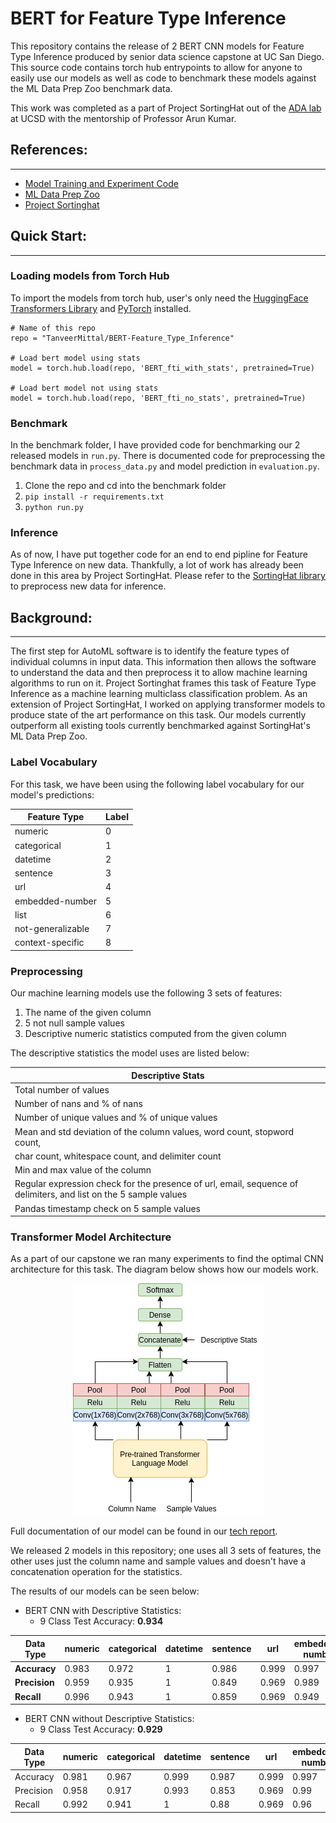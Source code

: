 # BERT for Feature Type Inference

This repository contains the release of 2 BERT CNN models for Feature Type Inference produced by senior data science capstone at UC San Diego. This source code contains torch hub entrypoints to allow for anyone to easily use our models as well as code to benchmark these models against the ML Data Prep Zoo benchmark data.

This work was completed as a part of Project SortingHat out of the [ADA lab](https://adalabucsd.github.io/index.html) at UCSD with the mentorship of Professor Arun Kumar. 

## References:
------------------
- [Model Training and Experiment Code](https://github.com/TanveerMittal/Feature_Type_Inference_Capstone)
- [ML Data Prep Zoo](https://github.com/pvn25/ML-Data-Prep-Zoo)
- [Project Sortinghat](https://adalabucsd.github.io/sortinghat.html)

## Quick Start:
------------------
### Loading models from Torch Hub
To import the models from torch hub, user's only need the [HuggingFace Transformers Library](https://huggingface.co/) and [PyTorch](https://pytorch.org/get-started/locally/) installed.

```
# Name of this repo
repo = "TanveerMittal/BERT-Feature_Type_Inference"

# Load bert model using stats
model = torch.hub.load(repo, 'BERT_fti_with_stats', pretrained=True)

# Load bert model not using stats
model = torch.hub.load(repo, 'BERT_fti_no_stats', pretrained=True)
```
### Benchmark
In the benchmark folder, I have provided code for benchmarking our 2 released models in `run.py`. There is documented code for preprocessing the benchmark data in `process_data.py` and model prediction in `evaluation.py`.

1. Clone the repo and cd into the benchmark folder
2. `pip install -r requirements.txt`
3. `python run.py`

### Inference
As of now, I have put together code for an end to end pipline for Feature Type Inference on new data. Thankfully, a lot of work has already been done in this area by Project SortingHat. Please refer to the [SortingHat library](https://github.com/pvn25/ML-Data-Prep-Zoo/tree/master/MLFeatureTypeInference/Library) to preprocess new data for inference.

## Background:
------------------
The first step for AutoML software is to identify the feature types of individual columns in input data. This information then allows the software to understand the data and then preprocess it to allow machine learning algorithms to run on it. Project Sortinghat frames this task of Feature Type Inference as a machine learning multiclass classification problem. As an extension of Project SortingHat, I worked on applying transformer models to produce state of the art performance on this task. Our models currently outperform all existing tools currently benchmarked against SortingHat's ML Data Prep Zoo.

### Label Vocabulary
For this task, we have been using the following label vocabulary for our model's predictions:

| Feature Type      | Label |
|-------------------|-------|
| numeric           | 0     |
| categorical       | 1     |
| datetime          | 2     |
| sentence          | 3     |
| url               | 4     |
| embedded-number   | 5     |
| list              | 6     |
| not-generalizable | 7     |
| context-specific  | 8     |


### Preprocessing
Our machine learning models use the following 3 sets of features:

1. The name of the given column
2. 5 not null sample values
3. Descriptive numeric statistics computed from the given column

The descriptive statistics the model uses are listed below:

| Descriptive Stats                                                        |
|--------------------------------------------------------------------------|
| Total number of values                                                   |
| Number of nans and % of nans                                             |
| Number of unique values and % of unique values                           |
| Mean and std deviation of the column values, word count, stopword count, |
| char count, whitespace count, and delimiter count                        |
| Min and max value of the column                                          |
| Regular expression check for the presence of url, email, sequence of  delimiters, and list on the 5 sample values                              |
| Pandas timestamp check on 5 sample values                                |

### Transformer Model Architecture
As a part of our capstone we ran many experiments to find the optimal CNN architecture for this task. The diagram below shows how our models work.

<center>

![Diagram](https://github.com/TanveerMittal/BERT-Feature-Type-Inference/blob/main/img/Best%20Model.png?raw=True)

</center>

Full documentation of our model can be found in our [tech report](https://tanveermittal.github.io/capstone/).

We released 2 models in this repository; one uses all 3 sets of features, the other uses just the column name and sample values and doesn't have a concatenation operation for the statistics.

The results of our models can be seen below:

- BERT CNN with Descriptive Statistics:
    - 9 Class Test Accuracy: **0.934**

| Data Type | numeric | categorical | datetime | sentence | url   | embedded-number | list  | not-generalizable | context-specific |
|-----------|---------|-------------|----------|----------|-------|-----------------|-------|-------------------|------------------|
| **Accuracy**  |   0.983 |       0.972 |        1 |    0.986 | 0.999 |           0.997 | 0.994 |             0.968 |            0.967 |
| **Precision** |   0.959 |       0.935 |        1 |    0.849 | 0.969 |           0.989 |  0.96 |             0.848 |             0.87 |
| **Recall**    |   0.996 |       0.943 |        1 |    0.859 | 0.969 |           0.949 | 0.842 |             0.856 |            0.762 |

- BERT CNN without Descriptive Statistics:
    - 9 Class Test Accuracy: **0.929**

| Data Type | numeric | categorical | datetime | sentence | url   | embedded-number | list  | not-generalizable | context-specific |
|-----------|---------|-------------|----------|----------|-------|-----------------|-------|-------------------|------------------|
| Accuracy  |   0.981 |       0.967 |    0.999 |    0.987 | 0.999 |           0.997 | 0.994 |             0.966 |            0.968 |
| Precision |   0.958 |       0.917 |    0.993 |    0.853 | 0.969 |            0.99 | 0.959 |             0.869 |            0.854 |
| Recall    |   0.992 |       0.941 |        1 |     0.88 | 0.969 |            0.96 | 0.825 |             0.805 |            0.789 |